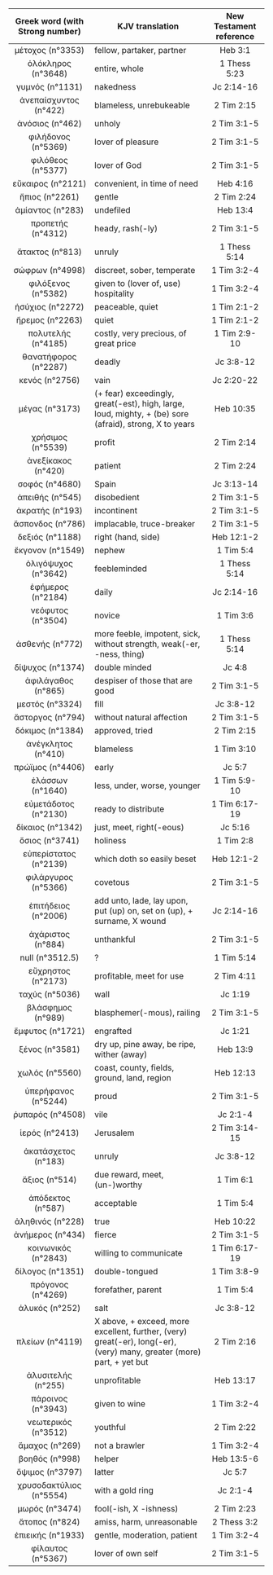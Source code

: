 |Greek word (with Strong number)|KJV translation|New Testament reference|
|:---:|-----|:---:|
μέτοχος (n°3353)|fellow, partaker, partner|Heb 3:1|
ὁλόκληρος (n°3648)|entire, whole|1 Thess 5:23|
γυμνός (n°1131)|nakedness|Jc 2:14-16|
ἀνεπαίσχυντος (n°422)|blameless, unrebukeable|2 Tim 2:15|
ἀνόσιος (n°462)|unholy|2 Tim 3:1-5|
φιλήδονος (n°5369)|lover of  pleasure|2 Tim 3:1-5|
φιλόθεος (n°5377)|lover of God|2 Tim 3:1-5|
εὔκαιρος (n°2121)|convenient, in time  of need|Heb 4:16|
ἤπιος (n°2261)|gentle|2 Tim 2:24|
ἀμίαντος (n°283)|undefiled|Heb 13:4|
προπετής (n°4312)|heady, rash(-ly)|2 Tim 3:1-5|
ἄτακτος (n°813)|unruly|1 Thess 5:14|
σώφρων (n°4998)|discreet, sober,  temperate|1 Tim 3:2-4|
φιλόξενος (n°5382)|given to (lover  of, use) hospitality|1 Tim 3:2-4|
ἡσύχιος (n°2272)|peaceable, quiet|1 Tim 2:1-2|
ἤρεμος (n°2263)|quiet|1 Tim 2:1-2|
πολυτελής (n°4185)|costly, very precious, of  great price|1 Tim 2:9-10|
θανατήφορος (n°2287)|deadly|Jc 3:8-12|
κενός (n°2756)|vain|Jc 2:20-22|
μέγας (n°3173)|(+ fear) exceedingly,  great(-est), high, large, loud, mighty, + (be) sore (afraid), strong,  X to years|Heb 10:35|
χρήσιμος (n°5539)|profit|2 Tim 2:14|
ἀνεξίκακος (n°420)|patient|2 Tim 2:24|
σοφός (n°4680)|Spain|Jc 3:13-14|
ἀπειθής (n°545)|disobedient|2 Tim 3:1-5|
ἀκρατής (n°193)|incontinent|2 Tim 3:1-5|
ἄσπονδος (n°786)|implacable, truce-breaker|2 Tim 3:1-5|
δεξιός (n°1188)|right (hand, side)|Heb 12:1-2|
ἔκγονον (n°1549)|nephew|1 Tim 5:4|
ὀλιγόψυχος (n°3642)|feebleminded|1 Thess 5:14|
ἐφήμερος (n°2184)|daily|Jc 2:14-16|
νεόφυτος (n°3504)|novice|1 Tim 3:6|
ἀσθενής (n°772)|more feeble,  impotent, sick, without strength, weak(-er, -ness, thing)|1 Thess 5:14|
δίψυχος (n°1374)|double minded|Jc 4:8|
ἀφιλάγαθος (n°865)|despiser  of those that are good|2 Tim 3:1-5|
μεστός (n°3324)|fill|Jc 3:8-12|
ἄστοργος (n°794)|without natural affection|2 Tim 3:1-5|
δόκιμος (n°1384)|approved, tried|2 Tim 2:15|
ἀνέγκλητος (n°410)|blameless|1 Tim 3:10|
πρώϊμος (n°4406)|early|Jc 5:7|
ἐλάσσων (n°1640)|less, under, worse, younger|1 Tim 5:9-10|
εὐμετάδοτος (n°2130)|ready to distribute|1 Tim 6:17-19|
δίκαιος (n°1342)|just, meet, right(-eous)|Jc 5:16|
ὅσιος (n°3741)|holiness|1 Tim 2:8|
εὐπερίστατος (n°2139)|which doth so  easily beset|Heb 12:1-2|
φιλάργυρος (n°5366)|covetous|2 Tim 3:1-5|
ἐπιτήδειος (n°2006)|add  unto, lade, lay upon, put (up) on, set on (up),  + surname, X wound|Jc 2:14-16|
ἀχάριστος (n°884)|unthankful|2 Tim 3:1-5|
null (n°3512.5)|?|1 Tim 5:14|
εὔχρηστος (n°2173)|profitable, meet for  use|2 Tim 4:11|
ταχύς (n°5036)|wall|Jc 1:19|
βλάσφημος (n°989)|blasphemer(-mous), railing|2 Tim 3:1-5|
ἔμφυτος (n°1721)|engrafted|Jc 1:21|
ξένος (n°3581)|dry  up, pine away, be ripe, wither (away)|Heb 13:9|
χωλός (n°5560)|coast, county, fields, ground,  land, region|Heb 12:13|
ὑπερήφανος (n°5244)|proud|2 Tim 3:1-5|
ῥυπαρός (n°4508)|vile|Jc 2:1-4|
ἱερός (n°2413)|Jerusalem|2 Tim 3:14-15|
ἀκατάσχετος (n°183)|unruly|Jc 3:8-12|
ἄξιος (n°514)|due reward, meet, (un-)worthy|1 Tim 6:1|
ἀπόδεκτος (n°587)|acceptable|1 Tim 5:4|
ἀληθινός (n°228)|true|Heb 10:22|
ἀνήμερος (n°434)|fierce|2 Tim 3:1-5|
κοινωνικός (n°2843)|willing to  communicate|1 Tim 6:17-19|
δίλογος (n°1351)|double-tongued|1 Tim 3:8-9|
πρόγονος (n°4269)|forefather, parent|1 Tim 5:4|
ἁλυκός (n°252)|salt|Jc 3:8-12|
πλείων (n°4119)|X above, + exceed, more  excellent,  further, (very) great(-er), long(-er), (very) many, greater (more)  part, + yet but|2 Tim 2:16|
ἀλυσιτελής (n°255)|unprofitable|Heb 13:17|
πάροινος (n°3943)|given  to wine|1 Tim 3:2-4|
νεωτερικός (n°3512)|youthful|2 Tim 2:22|
ἄμαχος (n°269)|not a brawler|1 Tim 3:2-4|
βοηθός (n°998)|helper|Heb 13:5-6|
ὄψιμος (n°3797)|latter|Jc 5:7|
χρυσοδακτύλιος (n°5554)|with a gold ring|Jc 2:1-4|
μωρός (n°3474)|fool(-ish, X  -ishness)|2 Tim 2:23|
ἄτοπος (n°824)|amiss, harm,  unreasonable|2 Thess 3:2|
ἐπιεικής (n°1933)|gentle,  moderation, patient|1 Tim 3:2-4|
φίλαυτος (n°5367)|lover of own self|2 Tim 3:1-5|
